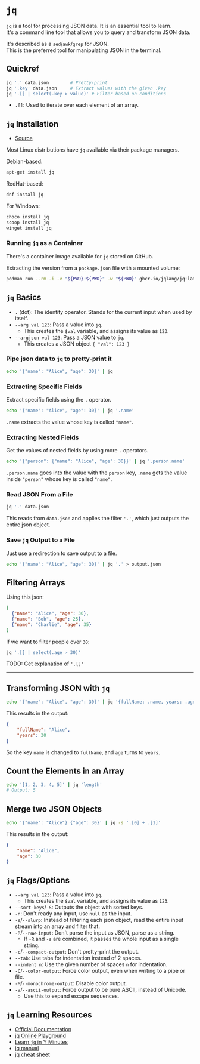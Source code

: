 # `jq`


`jq` is a tool for processing JSON data. It is an essential tool to learn.  
It's a command line tool that allows you to query and transform JSON data.  

It's described as a `sed`/`awk`/`grep` for JSON.  
This is the preferred tool for manipulating JSON in the terminal.  


## Quickref
```bash
jq '.' data.json        # Pretty-print 
jq '.key' data.json     # Extract values with the given .key
jq '.[] | select(.key > value)' # Filter based on conditions
```

* `.[]`: Used to iterate over each element of an array.




## `jq` Installation

* [Source](https://github.com/jqlang/jq?tab=readme-ov-file#installation)

Most Linux distributions have `jq` available via their package managers.  

Debian-based:  
```bash
apt-get install jq
```
RedHat-based:  
```bash
dnf install jq
```
For Windows:
```bash
choco install jq
scoop install jq
winget install jq
```


### Running `jq` as a Container
There's a container image available for `jq` stored on GitHub.  

Extracting the version from a `package.json` file with a mounted volume:
```bash
podman run --rm -i -v "${PWD}:${PWD}" -w "${PWD}" ghcr.io/jqlang/jq:latest '.version' package.json
```

## `jq` Basics

* `.` (dot): The identity operator. Stands for the current input when used by itself.  
* `--arg val 123`: Pass a value into `jq`.
    * This creates the `$val` variable, and assigns its value as `123`.  
* `--argjson val 123`: Pass a JSON value to `jq`.  
    * This creates a JSON object `{ "val": 123 }`


### Pipe json data to `jq` to pretty-print it
```bash
echo '{"name": "Alice", "age": 30}' | jq
```

### Extracting Specific Fields
Extract specific fields using the `.` operator.
```bash
echo '{"name": "Alice", "age": 30}' | jq '.name'
```
`.name` extracts the value whose key is called `"name"`.  

### Extracting Nested Fields
Get the values of nested fields by using more `.` operators. 
```bash
echo '{"person": {"name": "Alice", "age": 30}}' | jq '.person.name'
```
`.person.name` goes into the value with the `person` key, `.name` gets the value 
inside `"person"` whose key is called `"name"`.  

### Read JSON From a File
```bash
jq '.' data.json
```
This reads from `data.json` and applies the filter `'.'`, which just outputs the
entire json object.  

### Save `jq` Output to a File
Just use a redirection to save output to a file.  
```bash
echo '{"name": "Alice", "age": 30}' | jq '.' > output.json
```

## Filtering Arrays
Using this json:
```json
[
  {"name": "Alice", "age": 30},
  {"name": "Bob", "age": 25},
  {"name": "Charlie", "age": 35}
]
```
If we want to filter people over `30`:

```bash
jq '.[] | select(.age > 30)'
```
TODO: Get explanation of `'.[]'`



---

## Transforming JSON with `jq`
```bash
echo '{"name": "Alice", "age": 30}' | jq '{fullName: .name, years: .age}'
```
This results in the output:
```json
{
    "fullName": "Alice",
    "years": 30
}
```
So the key `name` is changed to `fullName`, and `age` turns to `years`.  

## Count the Elements in an Array
```bash
echo '[1, 2, 3, 4, 5]' | jq 'length'
# Output: 5
```

## Merge two JSON Objects
```bash
echo '{"name": "Alice"} {"age": 30}' | jq -s '.[0] + .[1]'
```
This results in the output:
```json
{
    "name": "Alice",
    "age": 30
}
```



## `jq` Flags/Options

* `--arg val 123`: Pass a value into `jq`.
    * This creates the `$val` variable, and assigns its value as `123`.  
* `--sort-keys`/`-S`: Outputs the object with sorted keys.  
* `-n`: Don't ready any input, use `null` as the input. 
* `-s`/`--slurp`: Instead of filtering each json object, read the entire input stream into an array and filter that.  
* `-R`/`--raw-input`: Don't parse the input as JSON, parse as a string.  
    * If `-R` and `-s` are combined, it passes the whole input as a single string.  
* `-c`/`--compact-output`: Don't pretty-print the output.  
* `--tab`: Use tabs for indentation instead of 2 spaces.  
* `--indent n`: Use the given number of spaces `n` for indentation.  
* `-C`/`--color-output`: Force color output, even when writing to a pipe or file.  
* `-M`/`--monochrome-output`: Disable color output.  
* `-a`/`--ascii-output`: Force output to be pure ASCII, instead of Unicode.  
    * Use this to expand escape sequences.  




## `jq` Learning Resources

* [Official Documentation](https://github.com/jqlang/jq)
* [jq Online Playground](https://jqplay.org/)
* [Learn `jq` in Y Minutes](https://learnxinyminutes.com/docs/jq/)
* [jq manual](https://jqlang.github.io/jq/manual/)
* [jq cheat sheet](https://gist.github.com/olih/f7437fb6962fb3ee9fe95bda8d2c8fa4)

